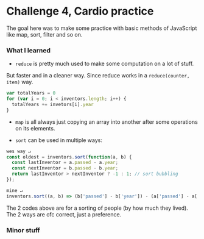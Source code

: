 # Challenge 4, Cardio practice
The goal here was to make some practice with basic methods of JavaScript like
  map, sort, filter and so on.

### What I learned
- `reduce` is pretty much used to make some computation on a lot of stuff.

But faster and in a cleaner way.
Since reduce works in a `reduce(counter, item)` way.

```js
var totalYears = 0
for (var i = 0; i < inventors.length; i++) {
  totalYears += invetors[i].year
}
```

- `map` is all always just copying an array into another after some operations on
  its elements.

- `sort` can be used in multiple ways:

```js
wes way ↵
const oldest = inventors.sort(function(a, b) {
  const lastInventor = a.passed - a.year;
  const nextInventor = b.passed - b.year;
  return lastInventor > nextInventor ? -1 : 1; // sort bubbling
});
```
```js
mine ↵
inventors.sort((a, b) => (b['passed'] - b['year']) - (a['passed'] - a['year']))
```
The 2 codes above are for a sorting of people (by how much they lived).
The 2 ways are ofc correct, just a preference.

### Minor stuff 